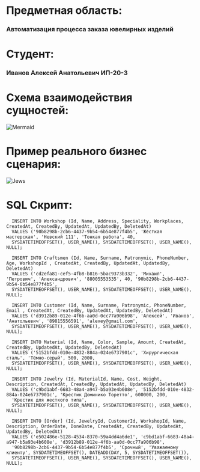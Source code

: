 <h1>Предметная область:</h1>

<h3>Автоматизация процесса заказа ювелирных изделий</h3>

<h1>Студент:</h1>

<h3>Иванов Алексей Анатольевич ИП-20-3</h3>

<h1>Схема взаимодействия сущностей:</h1>

![Mermaid](https://github.com/HeroOfUSSR/JewsJewelry/assets/104492239/29d4caea-1f95-462d-b49a-4838ba83dfb0)

<h1>Пример реального бизнес сценария:</h1>

![Jews](https://github.com/HeroOfUSSR/JewsJewelry/assets/104492239/d3f806d2-c254-485f-8d24-045b23abb967)

<h1>SQL Скрипт:</h1>

```
  INSERT INTO Workshop (Id, Name, Address, Speciality, Workplaces, CreatedAt, CreatedBy, UpdatedAt, UpdatedBy, DeletedAt)
  VALUES ('90b8298b-2cb6-4437-9b54-6b54e877f4b5', 'Жёсткая мастерская', 'Невский 111', 'Тонкая работа', 40, 
  SYSDATETIMEOFFSET(), USER_NAME(), SYSDATETIMEOFFSET(), USER_NAME(), NULL);

  INSERT INTO Craftsmen (Id, Name, Surname, Patronymic, PhoneNumber, Age, WorkshopId , CreatedAt, CreatedBy, UpdatedAt, UpdatedBy, DeletedAt)
  VALUES ('cd2efa81-cef5-4fb8-b816-5bac9373b332', 'Михаил', 'Петрович', 'Александрович', '88005553535', 40, '90b8298b-2cb6-4437-9b54-6b54e877f4b5', 
  SYSDATETIMEOFFSET(), USER_NAME(), SYSDATETIMEOFFSET(), USER_NAME(), NULL);

  INSERT INTO Customer (Id, Name, Surname, Patronymic, PhoneNumber, Email , CreatedAt, CreatedBy, UpdatedAt, UpdatedBy, DeletedAt)
  VALUES ('d3912b89-012e-4f6b-aa0d-0cc77a906b98', 'Алексей', 'Иванов', 'Анатольевич', '89815556591', 'alexey@gmail.com',
  SYSDATETIMEOFFSET(), USER_NAME(), SYSDATETIMEOFFSET(), USER_NAME(), NULL);

  INSERT INTO Material (Id, Name, Color, Sample, Amount, CreatedAt, CreatedBy, UpdatedAt, UpdatedBy, DeletedAt)
  VALUES ('5152bfdd-010e-4832-884a-024e6737901c', 'Хирургическая сталь', 'Тёмно-серый', 500, 2000,
  SYSDATETIMEOFFSET(), USER_NAME(), SYSDATETIMEOFFSET(), USER_NAME(), NULL);

  INSERT INTO Jewelry (Id, MaterialId, Name, Cost, Weight, Description, CreatedAt, CreatedBy, UpdatedAt, UpdatedBy, DeletedAt)
  VALUES ('c9bd1abf-6683-48a4-a947-b5a93e4b608e', '5152bfdd-010e-4832-884a-024e6737901c', 'Крестик Доминико Торетто', 600000, 200, 
  'Крестик для жесткого типа',
  SYSDATETIMEOFFSET(), USER_NAME(), SYSDATETIMEOFFSET(), USER_NAME(), NULL);

  INSERT INTO [Order] (Id, JewelryId, CustomerId, WorkshopId, Name, Description, OrderDate, DoneDate, CreatedAt, CreatedBy, UpdatedAt, UpdatedBy, DeletedAt)
  VALUES ('e502486e-5128-4534-8370-59a4dd4a6de1', 'c9bd1abf-6683-48a4-a947-b5a93e4b608e', 'd3912b89-012e-4f6b-aa0d-0cc77a906b98',
  '90b8298b-2cb6-4437-9b54-6b54e877f4b5', 'Срочный', 'Уважаемому клиенту', SYSDATETIMEOFFSET(), DATEADD(DAY, 5, SYSDATETIMEOFFSET()),
  SYSDATETIMEOFFSET(), USER_NAME(), SYSDATETIMEOFFSET(), USER_NAME(), NULL);
```
